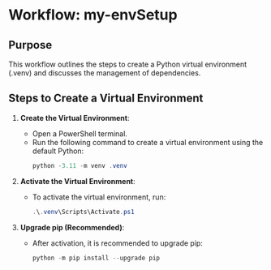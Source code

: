 # Workflow: my-envSetup

## Purpose
This workflow outlines the steps to create a Python virtual environment (.venv) and discusses the management of dependencies.

## Steps to Create a Virtual Environment

1. **Create the Virtual Environment**:
   - Open a PowerShell terminal.
   - Run the following command to create a virtual environment using the default Python:
     ```powershell
     python -3.11 -m venv .venv
     ```

2. **Activate the Virtual Environment**:
   - To activate the virtual environment, run:
     ```powershell
     .\.venv\Scripts\Activate.ps1
     ```

3. **Upgrade pip (Recommended)**:
   - After activation, it is recommended to upgrade pip:
     ```powershell
     python -m pip install --upgrade pip
     ```
